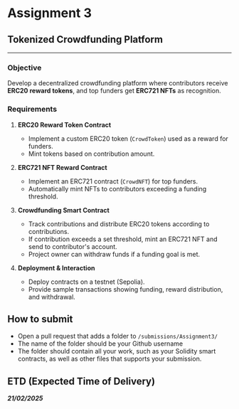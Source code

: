 # **Assignment 3**

## Tokenized Crowdfunding Platform
---

### **Objective**  
Develop a decentralized crowdfunding platform where contributors receive **ERC20 reward tokens**, and top funders get **ERC721 NFTs** as recognition.

### **Requirements**  
1. **ERC20 Reward Token Contract**  
   - Implement a custom ERC20 token (`CrowdToken`) used as a reward for funders.  
   - Mint tokens based on contribution amount.  
   
2. **ERC721 NFT Reward Contract**  
   - Implement an ERC721 contract (`CrowdNFT`) for top funders.  
   - Automatically mint NFTs to contributors exceeding a funding threshold.  

3. **Crowdfunding Smart Contract**  
   - Track contributions and distribute ERC20 tokens according to contributions.  
   - If contribution exceeds a set threshold, mint an ERC721 NFT and send to contributor's account.  
   - Project owner can withdraw funds if a funding goal is met.  

4. **Deployment & Interaction**  
   - Deploy contracts on a testnet (Sepolia).  
   - Provide sample transactions showing funding, reward distribution, and withdrawal.  

## How to submit
- Open a pull request that adds a folder to `/submissions/Assignment3/` 
- The name of the folder should be your Github username
- The folder should contain all your work, such as your Solidity smart contracts, as well as other files that supports your submission.

## ETD (Expected Time of Delivery)
**_21/02/2025_**